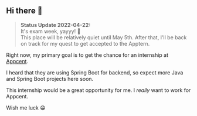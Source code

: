 ## Hi there 👋


> **Status Update 2022-04-22:**<br>
> It's exam week, yayyy! 🥳<br>
> This place will be relatively quiet until May 5th. After that, I'll be back on track for my quest to get accepted to the Apptern.


Right now, my primary goal is to get the chance for an internship at [Appcent](https://www.appcent.mobi).

I heard that they are using Spring Boot for backend, so expect more Java and Spring Boot projects here soon.

This internship would be a great opportunity for me. I *really* want to work for Appcent.

Wish me luck 😁

<!--
YAYYYY LET'S MAKE THIS HAPPEN!!!
- my inner voice
-->

